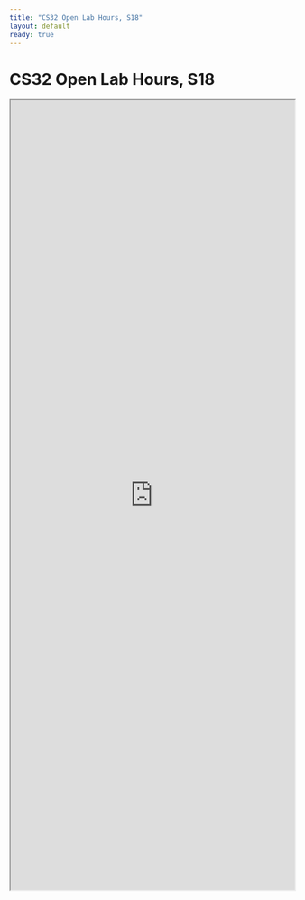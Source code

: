 ```yaml
---
title: "CS32 Open Lab Hours, S18"
layout: default
ready: true
---
```


# CS32 Open Lab Hours, S18

<style>
iframe { width: 100%; height: 1400px; overflow: scroll; }  
</style>

<iframe src="https://docs.google.com/spreadsheets/d/e/2PACX-1vRuoMhndVzqCkuCouf6Sxq5FFMNu7VMQaQrtB45LspZjMQyoBeb5X5VJP12G3JZcSS3vgYLRSTczIYx/pubhtml?gid=363302271&amp;single=true&amp;widget=true&amp;headers=false"></iframe>

